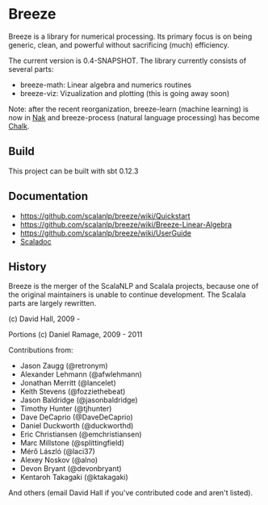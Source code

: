 # Breeze 

Breeze is a library for numerical processing. Its primary focus is on being generic, clean, and powerful without sacrificing (much) efficiency.

The current version is 0.4-SNAPSHOT. The library currently consists of several parts: 

* breeze-math: Linear algebra and numerics routines
* breeze-viz: Vizualization and plotting (this is going away soon)

Note: after the recent reorganization, breeze-learn (machine learning) is now in [Nak](https://github.com/scalanlp/nak) and breeze-process (natural language processing) has become [Chalk](https://github.com/scalanlp/chalk).

## Build

This project can be built with sbt 0.12.3

## Documentation

* https://github.com/scalanlp/breeze/wiki/Quickstart
* https://github.com/scalanlp/breeze/wiki/Breeze-Linear-Algebra
* https://github.com/scalanlp/breeze/wiki/UserGuide
* [Scaladoc](http://www.scalanlp.org/api/#breeze.package)


## History

Breeze is the merger of the ScalaNLP and Scalala projects, because  one of the original maintainers is unable to continue development. The Scalala parts are largely rewritten.

(c) David Hall, 2009 -

Portions (c) Daniel Ramage, 2009 - 2011

Contributions from:

* Jason Zaugg (@retronym)
* Alexander Lehmann (@afwlehmann)
* Jonathan Merritt (@lancelet)
* Keith Stevens (@fozziethebeat)
* Jason Baldridge (@jasonbaldridge)
* Timothy Hunter (@tjhunter)
* Dave DeCaprio (@DaveDeCaprio)
* Daniel Duckworth (@duckworthd)
* Eric Christiansen (@emchristiansen)
* Marc Millstone (@splittingfield)
* Mérő László (@laci37)
* Alexey Noskov (@alno)
* Devon Bryant (@devonbryant)
* Kentaroh Takagaki (@ktakagaki)

And others (email David Hall if you've contributed code and aren't listed).

